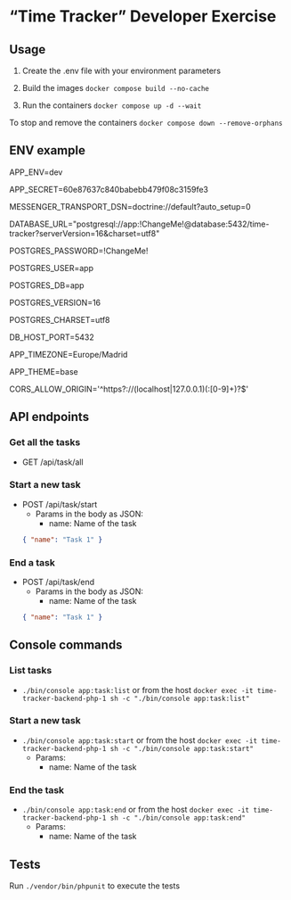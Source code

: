 # “Time Tracker” Developer Exercise
   
## Usage

1. Create the .env file with your environment parameters

2. Build the images `docker compose build --no-cache`

3. Run the containers `docker compose up -d --wait`

To stop and remove the containers `docker compose down --remove-orphans`

## ENV example

APP_ENV=dev

APP_SECRET=60e87637c840babebb479f08c3159fe3

MESSENGER_TRANSPORT_DSN=doctrine://default?auto_setup=0

DATABASE_URL="postgresql://app:!ChangeMe!@database:5432/time-tracker?serverVersion=16&charset=utf8"

POSTGRES_PASSWORD=!ChangeMe!

POSTGRES_USER=app

POSTGRES_DB=app

POSTGRES_VERSION=16

POSTGRES_CHARSET=utf8

DB_HOST_PORT=5432

APP_TIMEZONE=Europe/Madrid

APP_THEME=base

CORS_ALLOW_ORIGIN='^https?://(localhost|127\.0\.0\.1)(:[0-9]+)?$'

## API endpoints

### Get all the tasks
- GET /api/task/all
   
### Start a new task 
- POST /api/task/start
    - Params in the body as JSON:
        - name: Name of the task
    ```json
    { "name": "Task 1" }
    ```

### End a task
- POST /api/task/end
    - Params in the body as JSON:
        - name: Name of the task
    ```json
    { "name": "Task 1" }
    ```
    
## Console commands

### List tasks
- `./bin/console app:task:list` or from the host `docker exec -it time-tracker-backend-php-1 sh -c "./bin/console app:task:list"`

### Start a new task
- `./bin/console app:task:start` or from the host `docker exec -it time-tracker-backend-php-1 sh -c "./bin/console app:task:start"`
    - Params:
        - name: Name of the task
### End the task
- `./bin/console app:task:end` or from the host `docker exec -it time-tracker-backend-php-1 sh -c "./bin/console app:task:end"`
    - Params:
        - name: Name of the task
    
## Tests

Run `./vendor/bin/phpunit` to execute the tests